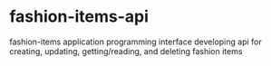# fashion-items-api
fashion-items application programming interface
developing api for creating, updating, getting/reading, and deleting fashion items
